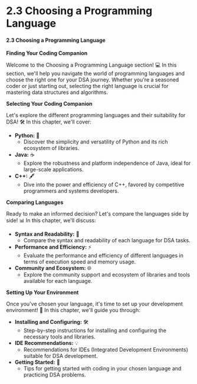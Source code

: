 # 2.3 Choosing a Programming Language

#### 2.3 Choosing a Programming Language

**Finding Your Coding Companion**

Welcome to the Choosing a Programming Language section! 💻 In this section, we'll help you navigate the world of programming languages and choose the right one for your DSA journey. Whether you're a seasoned coder or just starting out, selecting the right language is crucial for mastering data structures and algorithms.

**Selecting Your Coding Companion**

Let's explore the different programming languages and their suitability for DSA! 🛠️ In this chapter, we'll cover:

* **Python:** 🐍
  * Discover the simplicity and versatility of Python and its rich ecosystem of libraries.
* **Java:** ☕
  * Explore the robustness and platform independence of Java, ideal for large-scale applications.
* **C++:** 🖋️
  * Dive into the power and efficiency of C++, favored by competitive programmers and systems developers.

**Comparing Languages**

Ready to make an informed decision? Let's compare the languages side by side! 📊 In this chapter, we'll discuss:

* **Syntax and Readability:** 📖
  * Compare the syntax and readability of each language for DSA tasks.
* **Performance and Efficiency:** ⚡
  * Evaluate the performance and efficiency of different languages in terms of execution speed and memory usage.
* **Community and Ecosystem:** 🌐
  * Explore the community support and ecosystem of libraries and tools available for each language.

**Setting Up Your Environment**

Once you've chosen your language, it's time to set up your development environment! 🚀 In this chapter, we'll guide you through:

* **Installing and Configuring:** 🛠️
  * Step-by-step instructions for installing and configuring the necessary tools and libraries.
* **IDE Recommendations:** 💡
  * Recommendations for IDEs (Integrated Development Environments) suitable for DSA development.
* **Getting Started:** 🎉
  * Tips for getting started with coding in your chosen language and practicing DSA problems.

